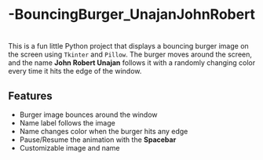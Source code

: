 # -BouncingBurger_UnajanJohnRobert
# 
This is a fun little Python project that displays a bouncing burger image on the screen using `Tkinter` and `Pillow`. The burger moves around the screen, and the name **John Robert Unajan** follows it with a randomly changing color every time it hits the edge of the window.

##  Features

- Burger image bounces around the window
- Name label follows the image
- Name changes color when the burger hits any edge
- Pause/Resume the animation with the **Spacebar**
- Customizable image and name




